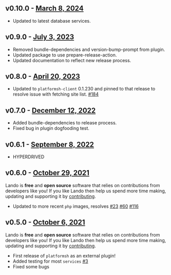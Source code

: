 ## v0.10.0 - [March 8, 2024](https://github.com/lando/platformsh/releases/tag/v0.10.0)
  * Updated to latest database services.

## v0.9.0 - [July 3, 2023](https://github.com/lando/platformsh/releases/tag/v0.9.0)
  * Removed bundle-dependencies and version-bump-prompt from plugin.
  * Updated package to use prepare-release-action.
  * Updated documentation to reflect new release process.

## v0.8.0 - [April 20, 2023](https://github.com/lando/platformsh/releases/tag/v0.8.0)

* Updated to `platformsh-client` 0.1.230 and pinned to that release to resolve issue with fetching site list. [#184](https://github.com/lando/platformsh/issues/184)

## v0.7.0 - [December 12, 2022](https://github.com/lando/platformsh/releases/tag/v0.7.0)

* Added bundle-dependencies to release process.
* Fixed bug in plugin dogfooding test.

## v0.6.1 - [September 8, 2022](https://github.com/lando/platformsh/releases/tag/v0.6.1)

* HYPERDRIVED

## v0.6.0 - [October 29, 2021](https://github.com/lando/platformsh/releases/tag/v0.6.0)

Lando is **free** and **open source** software that relies on contributions from developers like you! If you like Lando then help us spend more time making, updating and supporting it by [contributing](https://github.com/sponsors/lando).

* Updated to more recent `php` images, resolves [#23](https://github.com/lando/platformsh/issues/23) [#60](https://github.com/lando/platformsh/issues/60) [#116](https://github.com/lando/platformsh/issues/116)

## v0.5.0 - [October 6, 2021](https://github.com/lando/platformsh/releases/tag/v0.5.0)

Lando is **free** and **open source** software that relies on contributions from developers like you! If you like Lando then help us spend more time making, updating and supporting it by [contributing](https://github.com/sponsors/lando).

* First release of `platformsh` as an external plugin!
* Added testing for most `services` [#3](https://github.com/lando/platformsh/issues/3)
* Fixed some bugs
